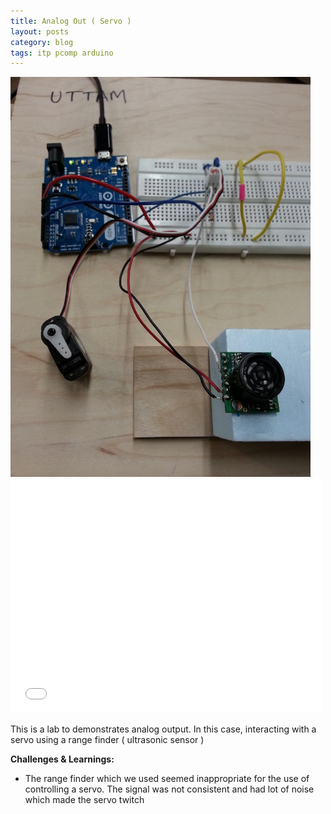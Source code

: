 ```yaml
---
title: Analog Out ( Servo )
layout: posts
category: blog
tags: itp pcomp arduino
---
```


<img style="width:480px;" src="/images/AnalogOut_Servo_LR.jpg"/>

<iframe src="//player.vimeo.com/video/77448102" width="500" height="375" frameborder="0" webkitallowfullscreen mozallowfullscreen allowfullscreen></iframe>

This is a lab to demonstrates analog output. In this case, interacting with a servo using a range finder ( ultrasonic sensor )

**Challenges & Learnings:**

* The range finder which we used seemed inappropriate for the use of controlling a servo. The signal was not consistent and had lot of noise which made the servo twitch